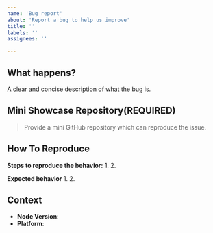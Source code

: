 ```yaml
---
name: 'Bug report'
about: 'Report a bug to help us improve'
title: ''
labels: ''
assignees: ''

---
```


## What happens?
A clear and concise description of what the bug is.

## Mini Showcase Repository(REQUIRED)

> Provide a mini GitHub repository which can reproduce the issue.

<!-- https://github.com/YOUR_REPOSITORY_URL -->

## How To Reproduce
**Steps to reproduce the behavior:**
1.
2.

**Expected behavior**
1.
2.

## Context

- **Node Version**:
- **Platform**:
